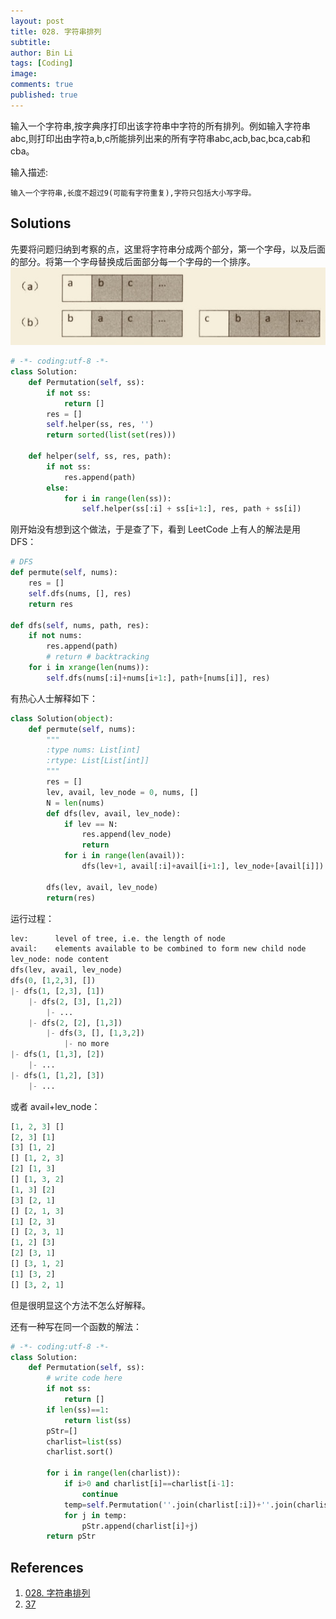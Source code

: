 ```yaml
---
layout: post
title: 028. 字符串排列
subtitle:
author: Bin Li
tags: [Coding]
image: 
comments: true
published: true
---
```


输入一个字符串,按字典序打印出该字符串中字符的所有排列。例如输入字符串abc,则打印出由字符a,b,c所能排列出来的所有字符串abc,acb,bac,bca,cab和cba。

输入描述:
```
输入一个字符串,长度不超过9(可能有字符重复),字符只包括大小写字母。
```

## Solutions
先要将问题归纳到考察的点，这里将字符串分成两个部分，第一个字母，以及后面的部分。将第一个字母替换成后面部分每一个字母的一个排序。
![](/img/media/15541874003318.jpg)

```python
# -*- coding:utf-8 -*-
class Solution:
    def Permutation(self, ss):
        if not ss:
            return []
        res = []
        self.helper(ss, res, '')
        return sorted(list(set(res)))

    def helper(self, ss, res, path):
        if not ss:
            res.append(path)
        else:
            for i in range(len(ss)):
                self.helper(ss[:i] + ss[i+1:], res, path + ss[i])
```

刚开始没有想到这个做法，于是查了下，看到 LeetCode 上有人的解法是用 DFS：
```python
# DFS
def permute(self, nums):
    res = []
    self.dfs(nums, [], res)
    return res
    
def dfs(self, nums, path, res):
    if not nums:
        res.append(path)
        # return # backtracking
    for i in xrange(len(nums)):
        self.dfs(nums[:i]+nums[i+1:], path+[nums[i]], res)
```

有热心人士解释如下：
```python
class Solution(object):
    def permute(self, nums):
        """
        :type nums: List[int]
        :rtype: List[List[int]]
        """
        res = []
        lev, avail, lev_node = 0, nums, []
        N = len(nums)
        def dfs(lev, avail, lev_node):
            if lev == N:
                res.append(lev_node)
                return
            for i in range(len(avail)):
                dfs(lev+1, avail[:i]+avail[i+1:], lev_node+[avail[i]])
        
        dfs(lev, avail, lev_node)
        return(res)
```

运行过程：
```python
lev:      level of tree, i.e. the length of node
avail:    elements available to be combined to form new child node
lev_node: node content
dfs(lev, avail, lev_node)
dfs(0, [1,2,3], [])
|- dfs(1, [2,3], [1])
    |- dfs(2, [3], [1,2])
        |- ...
    |- dfs(2, [2], [1,3])
        |- dfs(3, [], [1,3,2])
            |- no more
|- dfs(1, [1,3], [2])
    |- ...
|- dfs(1, [1,2], [3])
    |- ...
```

或者 avail+lev_node：
```python
[1, 2, 3] []
[2, 3] [1]
[3] [1, 2]
[] [1, 2, 3]
[2] [1, 3]
[] [1, 3, 2]
[1, 3] [2]
[3] [2, 1]
[] [2, 1, 3]
[1] [2, 3]
[] [2, 3, 1]
[1, 2] [3]
[2] [3, 1]
[] [3, 1, 2]
[1] [3, 2]
[] [3, 2, 1]
```

但是很明显这个方法不怎么好解释。

还有一种写在同一个函数的解法：
```python
# -*- coding:utf-8 -*-
class Solution:
    def Permutation(self, ss):
        # write code here
        if not ss:
            return []
        if len(ss)==1:
            return list(ss)
        pStr=[]
        charlist=list(ss)
        charlist.sort()
        
        for i in range(len(charlist)):
            if i>0 and charlist[i]==charlist[i-1]:
                continue
            temp=self.Permutation(''.join(charlist[:i])+''.join(charlist[i+1:]))
            for j in temp:
                pStr.append(charlist[i]+j)
        return pStr
```
## References
1. [028. 字符串排列](https://www.nowcoder.com/practice/fe6b651b66ae47d7acce78ffdd9a96c7?tpId=13&tqId=11180&rp=1&ru=%2Fta%2Fcoding-interviews&qru=%2Fta%2Fcoding-interviews%2Fquestion-ranking&tPage=2)
2. [37](https://www.cnblogs.com/yanmk/p/9221125.html)